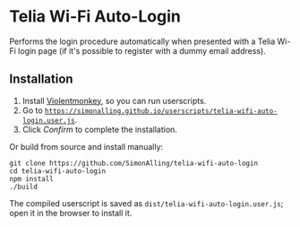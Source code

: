 # Telia Wi-Fi Auto-Login

Performs the login procedure automatically when presented with a Telia Wi-Fi login page (if it's possible to register with a dummy email address).


## Installation

  1. Install [Violentmonkey](https://www.google.com/search?q=Violentmonkey), so you can run userscripts.
  1. Go to [`https://simonalling.github.io/userscripts/telia-wifi-auto-login.user.js`](https://simonalling.github.io/userscripts/telia-wifi-auto-login.user.js).
  1. Click _Confirm_ to complete the installation.

Or build from source and install manually:

    git clone https://github.com/SimonAlling/telia-wifi-auto-login
    cd telia-wifi-auto-login
    npm install
    ./build

The compiled userscript is saved as `dist/telia-wifi-auto-login.user.js`; open it in the browser to install it.
